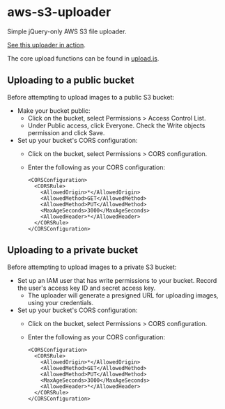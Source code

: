 # aws-s3-uploader
Simple jQuery-only AWS S3 file uploader.

[See this uploader in action](https://lahuang4.github.io/aws-s3-uploader/).

The core upload functions can be found in [upload.js](https://github.com/lahuang4/aws-s3-uploader/blob/master/upload.js).

## Uploading to a public bucket

Before attempting to upload images to a public S3 bucket:

* Make your bucket public:
  * Click on the bucket, select Permissions > Access Control List.
  * Under Public access, click Everyone. Check the Write objects permission and click Save.
* Set up your bucket's CORS configuration:
  * Click on the bucket, select Permissions > CORS configuration.
  * Enter the following as your CORS configuration:

    ```
    <CORSConfiguration>
      <CORSRule>
        <AllowedOrigin>*</AllowedOrigin>
        <AllowedMethod>GET</AllowedMethod>
        <AllowedMethod>PUT</AllowedMethod>
        <MaxAgeSeconds>3000</MaxAgeSeconds>
        <AllowedHeader>*</AllowedHeader>
      </CORSRule>
    </CORSConfiguration>
    ```

## Uploading to a private bucket

Before attempting to upload images to a private S3 bucket:

* Set up an IAM user that has write permissions to your bucket. Record the user's access key ID and secret access key.
  * The uploader will generate a presigned URL for uploading images, using your credentials.
* Set up your bucket's CORS configuration:
  * Click on the bucket, select Permissions > CORS configuration.
  * Enter the following as your CORS configuration:

    ```
    <CORSConfiguration>
      <CORSRule>
        <AllowedOrigin>*</AllowedOrigin>
        <AllowedMethod>GET</AllowedMethod>
        <AllowedMethod>PUT</AllowedMethod>
        <MaxAgeSeconds>3000</MaxAgeSeconds>
        <AllowedHeader>*</AllowedHeader>
      </CORSRule>
    </CORSConfiguration>
    ```
